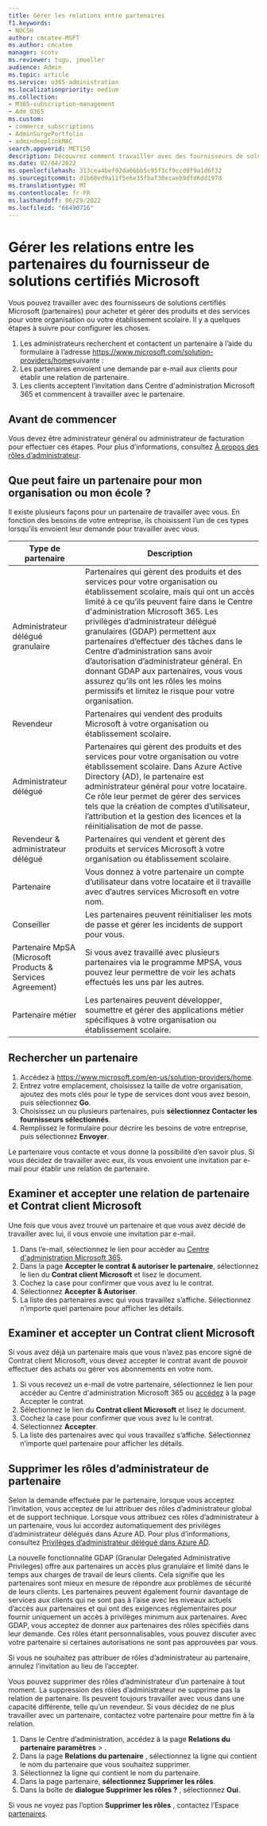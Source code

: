 ```yaml
---
title: Gérer les relations entre partenaires
f1.keywords:
- NOCSH
author: cmcatee-MSFT
ms.author: cmcatee
manager: scotv
ms.reviewer: tugu, jmueller
audience: Admin
ms.topic: article
ms.service: o365-administration
ms.localizationpriority: medium
ms.collection:
- M365-subscription-management
- Adm_O365
ms.custom:
- commerce_subscriptions
- AdminSurgePortfolio
- admindeeplinkMAC
search.appverid: MET150
description: Découvrez comment travailler avec des fournisseurs de solutions certifiés Microsoft (partenaires) pour acheter et gérer des produits et services pour votre organisation ou votre établissement scolaire.
ms.date: 02/04/2022
ms.openlocfilehash: 313cea4bef92da66bb5c95f3cf9ccd0f9a1d6f32
ms.sourcegitcommit: d1b60ed9a11f5e6e35fbaf30ecaeb9dfd6dd197d
ms.translationtype: MT
ms.contentlocale: fr-FR
ms.lasthandoff: 06/29/2022
ms.locfileid: "66490716"
---
```

# <a name="manage-microsoft-certified-solution-provider-partner-relationships"></a>Gérer les relations entre les partenaires du fournisseur de solutions certifiés Microsoft

Vous pouvez travailler avec des fournisseurs de solutions certifiés Microsoft (partenaires) pour acheter et gérer des produits et des services pour votre organisation ou votre établissement scolaire. Il y a quelques étapes à suivre pour configurer les choses.

1. Les administrateurs recherchent et contactent un partenaire à l’aide du formulaire à l’adresse <a href="https://www.microsoft.com/solution-providers/home" target="_blank">https://www.microsoft.com/solution-providers/home</a>suivante :
2. Les partenaires envoient une demande par e-mail aux clients pour établir une relation de partenaire.
3. Les clients acceptent l’invitation dans Centre d'administration Microsoft 365 et commencent à travailler avec le partenaire.

## <a name="before-you-begin"></a>Avant de commencer

Vous devez être administrateur général ou administrateur de facturation pour effectuer ces étapes. Pour plus d’informations, consultez [À propos des rôles d’administrateur](../admin/add-users/about-admin-roles.md).

## <a name="what-can-a-partner-do-for-my-organization-or-school"></a>Que peut faire un partenaire pour mon organisation ou mon école ?

Il existe plusieurs façons pour un partenaire de travailler avec vous. En fonction des besoins de votre entreprise, ils choisissent l’un de ces types lorsqu’ils envoient leur demande pour travailler avec vous.

| Type de partenaire | Description |
| ------ | ------------------- |
| Administrateur délégué granulaire | Partenaires qui gèrent des produits et des services pour votre organisation ou établissement scolaire, mais qui ont un accès limité à ce qu’ils peuvent faire dans le Centre d'administration Microsoft 365. Les privilèges d’administrateur délégué granulaires (GDAP) permettent aux partenaires d’effectuer des tâches dans le Centre d’administration sans avoir d’autorisation d’administrateur général. En donnant GDAP aux partenaires, vous vous assurez qu’ils ont les rôles les moins permissifs et limitez le risque pour votre organisation. |
| Revendeur | Partenaires qui vendent des produits Microsoft à votre organisation ou établissement scolaire. |
| Administrateur délégué | Partenaires qui gèrent des produits et des services pour votre organisation ou votre établissement scolaire. Dans Azure Active Directory (AD), le partenaire est administrateur général pour votre locataire. Ce rôle leur permet de gérer des services tels que la création de comptes d’utilisateur, l’attribution et la gestion des licences et la réinitialisation de mot de passe. |
| Revendeur & administrateur délégué | Partenaires qui vendent et gèrent des produits et services Microsoft à votre organisation ou établissement scolaire. |
| Partenaire | Vous donnez à votre partenaire un compte d’utilisateur dans votre locataire et il travaille avec d’autres services Microsoft en votre nom. |
| Conseiller | Les partenaires peuvent réinitialiser les mots de passe et gérer les incidents de support pour vous. |
| Partenaire MpSA (Microsoft Products & Services Agreement) | Si vous avez travaillé avec plusieurs partenaires via le programme MPSA, vous pouvez leur permettre de voir les achats effectués les uns par les autres. |
| Partenaire métier | Les partenaires peuvent développer, soumettre et gérer des applications métier spécifiques à votre organisation ou établissement scolaire. |

## <a name="find-a-partner"></a>Rechercher un partenaire

1. Accédez à <a href="https://www.microsoft.com/en-us/solution-providers/home" target="_blank">https://www.microsoft.com/en-us/solution-providers/home</a>.
2. Entrez votre emplacement, choisissez la taille de votre organisation, ajoutez des mots clés pour le type de services dont vous avez besoin, puis sélectionnez **Go**.
3. Choisissez un ou plusieurs partenaires, puis **sélectionnez Contacter les fournisseurs sélectionnés**.
4. Remplissez le formulaire pour décrire les besoins de votre entreprise, puis sélectionnez **Envoyer**.

Le partenaire vous contacte et vous donne la possibilité d’en savoir plus. Si vous décidez de travailler avec eux, ils vous envoient une invitation par e-mail pour établir une relation de partenaire.

## <a name="review-and-accept-a-partner-relationship-and-microsoft-customer-agreement"></a>Examiner et accepter une relation de partenaire et Contrat client Microsoft

Une fois que vous avez trouvé un partenaire et que vous avez décidé de travailler avec lui, il vous envoie une invitation par e-mail.

1. Dans l’e-mail, sélectionnez le lien pour accéder au <a href="https://go.microsoft.com/fwlink/p/?linkid=2024339" target="_blank">Centre d'administration Microsoft 365</a>.
2. Dans la page **Accepter le contrat & autoriser le partenaire**, sélectionnez le lien du **Contrat client Microsoft** et lisez le document.
3. Cochez la case pour confirmer que vous avez lu le contrat.
4. Sélectionnez **Accepter & Autoriser**.
5. La liste des partenaires avec qui vous travaillez s’affiche. Sélectionnez n’importe quel partenaire pour afficher les détails.

## <a name="review-and-accept-a-microsoft-customer-agreement"></a>Examiner et accepter un Contrat client Microsoft

Si vous avez déjà un partenaire mais que vous n’avez pas encore signé de Contrat client Microsoft, vous devez accepter le contrat avant de pouvoir effectuer des achats ou gérer vos abonnements en votre nom.

1. Si vous recevez un e-mail de votre partenaire, sélectionnez le lien pour accéder au Centre d'administration Microsoft 365 ou <a href="https://go.microsoft.com/fwlink/?linkid=2116573" target="_blank">accédez</a> à la page Accepter le contrat.
2. Sélectionnez le lien du **Contrat client Microsoft** et lisez le document.
3. Cochez la case pour confirmer que vous avez lu le contrat.
4. Sélectionnez **Accepter**.
5. La liste des partenaires avec qui vous travaillez s’affiche. Sélectionnez n’importe quel partenaire pour afficher les détails.

## <a name="remove-partner-admin-roles"></a>Supprimer les rôles d’administrateur de partenaire

Selon la demande effectuée par le partenaire, lorsque vous acceptez l’invitation, vous acceptez de lui attribuer des rôles d’administrateur global et de support technique. Lorsque vous attribuez ces rôles d’administrateur à un partenaire, vous lui accordez automatiquement des privilèges d’administrateur délégués dans Azure AD. Pour plus d’informations, consultez [Privilèges d’administrateur délégué dans Azure AD](/partner-center/customers_revoke_admin_privileges#delegated-admin-privileges-in-azure-ad).

La nouvelle fonctionnalité GDAP (Granular Delegated Administrative Privileges) offre aux partenaires un accès plus granulaire et limité dans le temps aux charges de travail de leurs clients. Cela signifie que les partenaires sont mieux en mesure de répondre aux problèmes de sécurité de leurs clients. Les partenaires peuvent également fournir davantage de services aux clients qui ne sont pas à l’aise avec les niveaux actuels d’accès aux partenaires et qui ont des exigences réglementaires pour fournir uniquement un accès à privilèges minimum aux partenaires. Avec GDAP, vous acceptez de donner aux partenaires des rôles spécifiés dans leur demande. Ces rôles étant personnalisables, vous pouvez discuter avec votre partenaire si certaines autorisations ne sont pas approuvées par vous.

Si vous ne souhaitez pas attribuer de rôles d’administrateur au partenaire, annulez l’invitation au lieu de l’accepter.

Vous pouvez supprimer des rôles d’administrateur d’un partenaire à tout moment. La suppression des rôles d’administrateur ne supprime pas la relation de partenaire. Ils peuvent toujours travailler avec vous dans une capacité différente, telle qu’un revendeur. Si vous décidez de ne plus travailler avec un partenaire, contactez votre partenaire pour mettre fin à la relation.

1. Dans le Centre d’administration, accédez à la page **Relations du partenaire paramètres** > .<a href="https://go.microsoft.com/fwlink/p/?linkid=2074649" target="_blank"></a>
2. Dans la page **Relations du partenaire** , sélectionnez la ligne qui contient le nom du partenaire que vous souhaitez supprimer.
3. Sélectionnez la ligne qui contient le nom du partenaire.
4. Dans la page partenaire, **sélectionnez Supprimer les rôles**.
5. Dans la boîte de **dialogue Supprimer les rôles ?** , sélectionnez **Oui**.

Si vous ne voyez pas l’option **Supprimer les rôles** , contactez l’Espace [partenaires](https://partner.microsoft.com/support).
